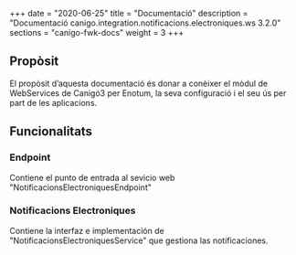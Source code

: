 +++
date        = "2020-06-25"
title       = "Documentació"
description = "Documentació canigo.integration.notificacions.electroniques.ws 3.2.0"
sections    = "canigo-fwk-docs"
weight      = 3
+++

## Propòsit

El propòsit d’aquesta documentació és donar a conèixer el mòdul de WebServices de Canigó3 per Enotum, la seva configuració i el seu ús per part de les aplicacions.

## Funcionalitats

### Endpoint

Contiene el punto de entrada al sevicio web "NotificacionsElectroniquesEndpoint"

### Notificacions Electroniques

Contiene la interfaz e implementación de "NotificacionsElectroniquesService" que gestiona las notificaciones. 
